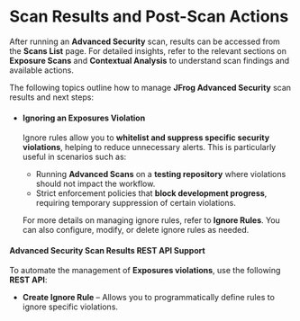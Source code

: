 # Scan Results and Post-Scan Actions

After running an **Advanced Security** scan, results can be accessed from the **Scans List** page. For detailed insights, refer to the relevant sections on **Exposure Scans** and **Contextual Analysis** to understand scan findings and available actions.

The following topics outline how to manage **JFrog Advanced Security** scan results and next steps:

*   #### **Ignoring an Exposures Violation**

    Ignore rules allow you to **whitelist and suppress specific security violations**, helping to reduce unnecessary alerts. This is particularly useful in scenarios such as:

    * Running **Advanced Scans** on a **testing repository** where violations should not impact the workflow.
    * Strict enforcement policies that **block development progress**, requiring temporary suppression of certain violations.

    For more details on managing ignore rules, refer to **Ignore Rules**. You can also configure, modify, or delete ignore rules as needed.

#### **Advanced Security Scan Results REST API Support**

To automate the management of **Exposures violations**, use the following **REST API**:

* **Create Ignore Rule** – Allows you to programmatically define rules to ignore specific violations.

